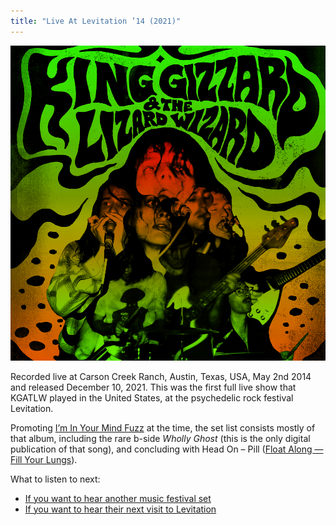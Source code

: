 ```yaml
---
title: "Live At Levitation ’14 (2021)"
---
```


![album cover for Live At Levitation 2014](./cover.jpg)

Recorded live at Carson Creek Ranch, Austin, Texas, USA, May 2nd 2014 and released December 10, 2021. This was the first full live show that KGATLW played in the United States, at the psychedelic rock festival Levitation.

Promoting [I’m In Your Mind Fuzz](../im-in-your-mind-fuzz) at the time, the set list consists mostly of that album, including the rare b-side _Wholly Ghost_ (this is the only digital publication of that song), and concluding with Head On – Pill ([Float Along — Fill Your Lungs](../float-along-fill-your-lungs)).

What to listen to next:

*   [If you want to hear another music festival set](../live-at-bonnaroo-2022)
*   [If you want to hear their next visit to Levitation](../live-at-levitation-2016)
